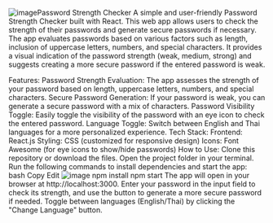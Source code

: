 ![image](https://github.com/user-attachments/assets/45aa54c1-0df1-4b23-8930-dbfb370edf76)Password Strength Checker
A simple and user-friendly Password Strength Checker built with React. This web app allows users to check the strength of their passwords and generate secure passwords if necessary. The app evaluates passwords based on various factors such as length, inclusion of uppercase letters, numbers, and special characters. It provides a visual indication of the password strength (weak, medium, strong) and suggests creating a more secure password if the entered password is weak.

Features:
Password Strength Evaluation: The app assesses the strength of your password based on length, uppercase letters, numbers, and special characters.
Secure Password Generation: If your password is weak, you can generate a secure password with a mix of characters.
Password Visibility Toggle: Easily toggle the visibility of the password with an eye icon to check the entered password.
Language Toggle: Switch between English and Thai languages for a more personalized experience.
Tech Stack:
Frontend: React.js
Styling: CSS (customized for responsive design)
Icons: Font Awesome (for eye icons to show/hide passwords)
How to Use:
Clone this repository or download the files.
Open the project folder in your terminal.
Run the following commands to install dependencies and start the app:
bash
Copy
Edit
![image](https://github.com/user-attachments/assets/8904f9d2-301f-4de4-bcc0-597de632115b)
npm install
npm start
The app will open in your browser at http://localhost:3000.
Enter your password in the input field to check its strength, and use the button to generate a more secure password if needed.
Toggle between languages (English/Thai) by clicking the "Change Language" button.
